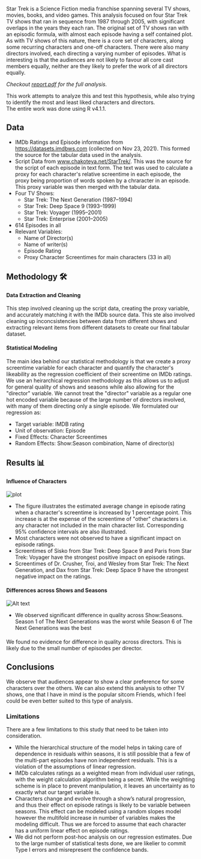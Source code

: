 Star Trek is a Science Fiction media franchise spanning several TV shows, movies, books, and video games. This analysis focused on four Star Trek TV shows that ran in sequence from 1987 through 2005, with significant overlaps in the years they each ran. The original set of TV shows ran with an episodic formula, with almost each episode having a self contained plot. As with TV shows of this nature, there is a core set of characters, along some recurring characters and one-off characters. There were also many directors involved, each directing a varying number of episodes. What is interesting is that the audiences are not likely to favour all core cast members equally, neither are they likely to prefer the work of all directors equally. 

*Checkout [report.pdf](https://github.com/satvikk/StarTrek_StatsFinalProject/blob/main/reports/report.pdf) for the full analysis.*

This work attempts to analyze this and test this hypothesis, while also trying to identify the most and least liked characters and directors.  
The entire work was done using R v4.1.1.

## Data 
- IMDb Ratings and Episode information from https://datasets.imdbws.com (collected on Nov 23, 2021). This formed the source for the tabular data used in the analysis.
- Script Data from www.chakoteya.net/StarTrek/. This was the source for the script of each episode in text form. The text was used to calculate a proxy for each character's relative screentime in each episode, the proxy being proportion of words spoken by a chraracter in an episode. This proxy variable was then merged with the tabular data.
- Four TV Shows: 
  - Star Trek: The Next Generation (1987–1994)
  - Star Trek: Deep Space 9 (1993–1999)
  - Star Trek: Voyager (1995–2001)
  - Star Trek: Enterprise (2001–2005)
- 614 Episodes in all
- Relevant Variables: 
  - Name of Director(s)
  - Name of writer(s)
  - Episode Rating
  - Proxy Character Screentimes for main characters (33 in all)

## Methodology 🛠️

#### Data Extraction and Cleaning
This step involved cleaning up the script data, creating the proxy variable, and accurately matching it with the IMDb source data. This ste also involved cleaning up inconcsistencies between data from different shows and extracting relevant items from different datasets to create our final tabular dataset. 

#### Statistical Modeling
The main idea behind our statistical methodology is that we create a proxy screentime variable for each character and quantify the character's likeability as the regression coefficient of their screentime on IMDb ratings. We use an heirarchical regression methodology as this allows us to adjust for general quality of shows and seasons while also allowing for the "director" variable. We cannot treat the "director" variable as a regular one hot encoded variable because of the large number of directors involved, with many of them directing only a single episode. We formulated our regression as:
  - Target variable: IMDB rating
  - Unit of observation: Episode
  - Fixed Effects: Character Screentimes
  - Random Effects: Show:Season combination, Name of director(s)


## Results 📊
#### Influence of Characters  

![plot](startrek/screentime_coef.png?raw=true)
- The figure illustrates the estimated average change in episode rating when a character's screentime is increased by 1 percentage point. This increase is at the expense of the screentime of "other" characters i.e. any character not included in the main character list. Corresponding 95% confidence intervals are also illustrated.
- Most characters were not observed to have a significant impact on episode ratings.
- Screentimes of Sisko from Star Trek: Deep Space 9 and Paris from Star Trek: Voyager have the strongest positive impact on episode ratings.
- Screentimes of Dr. Crusher, Troi, and Wesley from Star Trek: The Next Generation, and Dax from Star Trek: Deep Space 9 have the strongest negative impact on the ratings.

#### Differences across Shows and Seasons  

![Alt text](startrek/show_season_dotplot.png?raw=true)
- We observed significant difference in quality across Show:Seasons. Season 1 of The Next Generations was the worst while Season 6 of The Next Generations was the best
 
####  

We found no evidence for difference in quality across directors. This is likely due to the small number of episodes per director.

## Conclusions  
We observe that audiences appear to show a clear preference for some characters over the others. We can also extend this analysis to other TV shows, one that I have in mind is the popular sitcom Friends, which I feel could be even better suited to this type of analysis. 

### Limitations  
There are a few limitations to this study that need to be taken into consideration.
- While the hierarchical structure of the model helps in taking care of dependence in residuals within seasons, it is still possible that a few of the multi-part episodes have non independent residuals. This is a violation of the assumptions of linear regression.
- IMDb calculates ratings as a weighted mean from individual user ratings, with the weight calculation algorithm being a secret. While the weighting scheme is in place to prevent manipulation, it leaves an uncertainty as to exactly what our target variable is.
- Characters change and evolve through a show’s natural progression, and thus their effect on episode ratings is likely to be variable between seasons. This effect can be modeled using a random slopes model however the multifold increase in number of variables makes the modeling difficult. Thus we are forced to assume that each character has a uniform linear effect on episode ratings.
- We did not perform post-hoc analysis on our regression estimates. Due to the large number of statistical tests done, we are likelier to commit Type I errors and misrepresent the confidence bands. 

